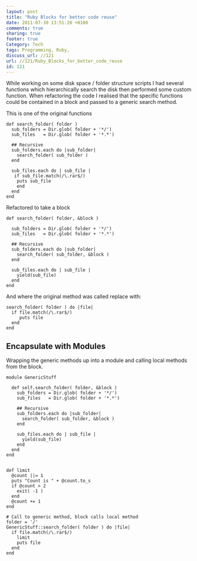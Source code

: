 ```yaml
---
layout: post
title: "Ruby Blocks for better code reuse"
date: 2011-07-30 13:51:28 +0100 
comments: true
sharing: true
footer: true
Category: Tech
tags: Programming, Ruby,
discuss_url: //121
url: //121/Ruby_Blocks_for_better_code_reuse
id: 121
---
```

While working on some disk space / folder structure scripts I had several functions which hierarchically search the disk then performed some custom function. When refactoring the code I realised that the specific functions could be contained in a block and passed to a generic search method.

This is one of the original functions

    def search_folder( folder )
      sub_folders = Dir.glob( folder + '*/')
      sub_files   = Dir.glob( folder + '*.*')
    
      ## Recursive
      sub_folders.each do |sub_folder|
        search_folder( sub_folder )
      end

      sub_files.each do | sub_file |
       if sub_file.match(/\.rar$/)
        puts sub_file    
        end
      end
    end

Refactored to take a block

    def search_folder( folder, &block )

      sub_folders = Dir.glob( folder + '*/')
      sub_files   = Dir.glob( folder + '*.*')

      ## Recursive
      sub_folders.each do |sub_folder|
        search_folder( sub_folder, &block )
      end

      sub_files.each do | sub_file |
        yield(sub_file)
      end
    end


And where the original method was called replace with:

    search_folder( folder ) do |file|
      if file.match(/\.rar$/)
         puts file
      end
    end



Encapsulate with Modules
----------------------

Wrapping the generic methods up into a module and calling local methods from the block.

    module GenericStuff

      def self.search_folder( folder, &block )
        sub_folders = Dir.glob( folder + '*/')
        sub_files   = Dir.glob( folder + '*.*')

        ## Recursive
        sub_folders.each do |sub_folder|
          search_folder( sub_folder, &block )
        end

        sub_files.each do | sub_file |
          yield(sub_file)
        end
      end
    end


    def limit
      @count ||= 1
      puts "Count is " + @count.to_s
      if @count > 2
        exit( -1 )
      end
      @count += 1
    end

    # Call to generic method, block calls local method
    folder = '/'    
    GenericStuff::search_folder( folder ) do |file|
      if file.match(/\.rar$/)
        limit
        puts file
      end
    end

